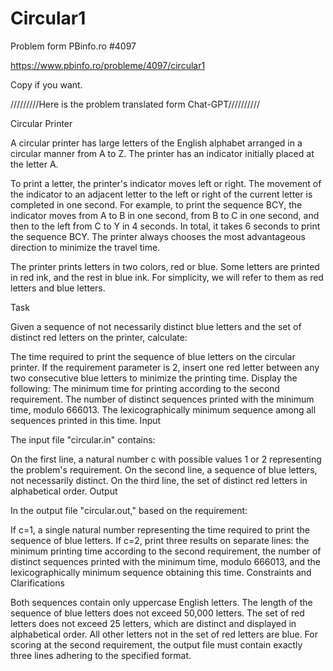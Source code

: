 # Circular1

Problem form PBinfo.ro #4097

https://www.pbinfo.ro/probleme/4097/circular1

Copy if you want.

/////////Here is the problem translated form Chat-GPT//////////


Circular Printer

A circular printer has large letters of the English alphabet arranged in a circular manner from A to Z. The printer has an indicator initially placed at the letter A.

To print a letter, the printer's indicator moves left or right. The movement of the indicator to an adjacent letter to the left or right of the current letter is completed in one second. For example, to print the sequence BCY, the indicator moves from A to B in one second, from B to C in one second, and then to the left from C to Y in 4 seconds. In total, it takes 6 seconds to print the sequence BCY. The printer always chooses the most advantageous direction to minimize the travel time.

The printer prints letters in two colors, red or blue. Some letters are printed in red ink, and the rest in blue ink. For simplicity, we will refer to them as red letters and blue letters.

Task

Given a sequence of not necessarily distinct blue letters and the set of distinct red letters on the printer, calculate:

The time required to print the sequence of blue letters on the circular printer.
If the requirement parameter is 2, insert one red letter between any two consecutive blue letters to minimize the printing time. Display the following:
The minimum time for printing according to the second requirement.
The number of distinct sequences printed with the minimum time, modulo 666013.
The lexicographically minimum sequence among all sequences printed in this time.
Input

The input file "circular.in" contains:

On the first line, a natural number c with possible values 1 or 2 representing the problem's requirement.
On the second line, a sequence of blue letters, not necessarily distinct.
On the third line, the set of distinct red letters in alphabetical order.
Output

In the output file "circular.out," based on the requirement:

If c=1, a single natural number representing the time required to print the sequence of blue letters.
If c=2, print three results on separate lines: the minimum printing time according to the second requirement, the number of distinct sequences printed with the minimum time, modulo 666013, and the lexicographically minimum sequence obtaining this time.
Constraints and Clarifications

Both sequences contain only uppercase English letters.
The length of the sequence of blue letters does not exceed 50,000 letters.
The set of red letters does not exceed 25 letters, which are distinct and displayed in alphabetical order.
All other letters not in the set of red letters are blue.
For scoring at the second requirement, the output file must contain exactly three lines adhering to the specified format.
